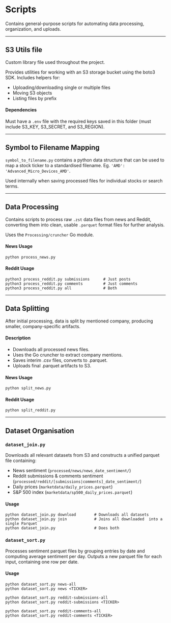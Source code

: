 # Scripts

Contains general-purpose scripts for automating data processing, organization, and uploads.


---
## S3 Utils file
Custom library file used throughout the project.

Provides utilities for working with an S3 storage bucket using the boto3 SDK. Includes helpers for:
- Uploading/downloading single or multiple files
- Moving S3 objects
- Listing files by prefix

#### Dependencies
Must have a `.env` file with the required keys saved in this folder (must include S3_KEY, S3_SECRET, and S3_REGION).

---
## Symbol to Filename Mapping 
`symbol_to_filename.py` contains a python data structure that can be used to map a stock ticker to a standardised filename. Eg. `'AMD': 'Advanced_Micro_Devices_AMD'`.

Used internally when saving processed files for individual stocks or search terms.


---
## Data Processing
Contains scripts to process raw `.zst` data files from news and Reddit, converting them into clean, usable `.parquet` format files for further analysis.

Uses the `Processing/cruncher` Go module.

#### News Usage
`python process_news.py`

#### Reddit Usage
```
python3 process_reddit.py submissions      # Just posts
python3 process_reddit.py comments         # Just comments
python3 process_reddit.py all              # Both
```


---
## Data Splitting
After initial processing, data is split by mentioned company, producing smaller, company-specific artifacts.

#### Description
- Downloads all processed news files.
- Uses the Go cruncher to extract company mentions.
- Saves interim .csv files, converts to .parquet.
- Uploads final .parquet artifacts to S3.

#### News Usage
`python split_news.py`

#### Reddit Usage
`python split_reddit.py`


---
## Dataset Organisation
### `dataset_join.py`
Downloads all relevant datasets from S3 and constructs a unified parquet file containing:
- News sentiment (`processed/news/news_date_sentiment/`)
- Reddit submissions & comments sentiment (`processed/reddit/[submissions|comments]_date_sentiment/`)
- Daily prices (`marketdata/daily_prices.parquet`)
- S&P 500 index (`marketdata/sp500_daily_prices.parquet`)
#### Usage
```
python dataset_join.py download        # Downloads all datasets
python dataset_join.py join            # Joins all downloaded  into a single Parquet
python dataset_join.py                 # Does both
```

### `dataset_sort.py`
Processes sentiment parquet files by grouping entries by date and computing average sentiment per day. Outputs a new parquet file for each input, containing one row per date.

#### Usage
```
python dataset_sort.py news-all
python dataset_sort.py news <TICKER>

python dataset_sort.py reddit-submissions-all
python dataset_sort.py reddit-submissions <TICKER>

python dataset_sort.py reddit-comments-all
python dataset_sort.py reddit-comments <TICKER>
```
